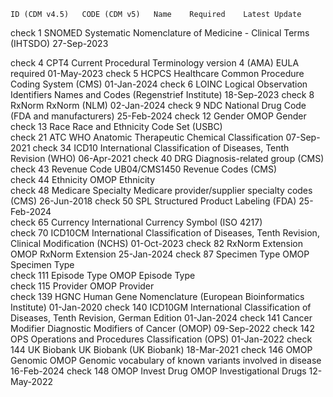 
	ID (CDM v4.5)	CODE (CDM v5)	Name	Required	Latest Update
check 1	SNOMED	Systematic Nomenclature of Medicine - Clinical Terms (IHTSDO)		27-Sep-2023
	
check 4	 	CPT4	Current Procedural Terminology version 4 (AMA)	EULA required	01-May-2023
check 5  	HCPCS	Healthcare Common Procedure Coding System (CMS)		01-Jan-2024
check 6	 	LOINC	Logical Observation Identifiers Names and Codes (Regenstrief Institute)		18-Sep-2023
check 8	 	RxNorm	RxNorm (NLM)		02-Jan-2024
check 9	 	NDC	National Drug Code (FDA and manufacturers)		25-Feb-2024	
check 12 	Gender	OMOP Gender		
check 13 	Race	Race and Ethnicity Code Set (USBC)		
check 21 	ATC	WHO Anatomic Therapeutic Chemical Classification		07-Sep-2021
check 34 	ICD10	International Classification of Diseases, Tenth Revision (WHO)		06-Apr-2021
check 40 	DRG	Diagnosis-related group (CMS)		
check 43 	Revenue Code	UB04/CMS1450 Revenue Codes (CMS)		
check 44 	Ethnicity	OMOP Ethnicity			
check 48 	Medicare Specialty	Medicare provider/supplier specialty codes (CMS)		26-Jun-2018
check 50 	SPL	Structured Product Labeling (FDA)		25-Feb-2024			
check 65 	Currency	International Currency Symbol (ISO 4217)		
check 70 	ICD10CM	International Classification of Diseases, Tenth Revision, Clinical Modification (NCHS)		01-Oct-2023
check 82 	RxNorm Extension	OMOP RxNorm Extension		25-Jan-2024
check 87 	Specimen Type	OMOP Specimen Type		
check 111 	Episode Type	OMOP Episode Type		
check 115 	Provider	OMOP Provider		
check 139 	HGNC	Human Gene Nomenclature (European Bioinformatics Institute)		01-Jan-2020
check 140 	ICD10GM	International Classification of Diseases, Tenth Revision, German Edition		01-Jan-2024
check 141 	Cancer Modifier	Diagnostic Modifiers of Cancer (OMOP)		09-Sep-2022
check 142 	OPS	Operations and Procedures Classification (OPS)		01-Jan-2022
check 144 	UK Biobank	UK Biobank (UK Biobank)		18-Mar-2021
check 146 	OMOP Genomic	OMOP Genomic vocabulary of known variants involved in disease		16-Feb-2024
check 148 	OMOP Invest Drug	OMOP Investigational Drugs		12-May-2022
	
	
	
	
	
	
	
	
	
	
	
	
	
	
	
	
	